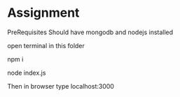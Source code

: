 # Assignment
PreRequisites Should have mongodb and nodejs installed



open terminal in this folder


npm i


node index.js


Then in browser type localhost:3000
